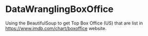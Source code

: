 # DataWranglingBoxOffice

Using the BeautifulSoup to get Top Box Office (US) that are list in https://www.imdb.com/chart/boxoffice website.
